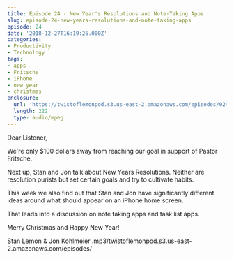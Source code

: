 ```yaml
---
title: Episode 24 - New Year's Resolutions and Note-Taking Apps.
slug: episode-24-new-years-resolutions-and-note-taking-apps
episode: 24
date: '2018-12-27T16:19:26.000Z'
categories:
- Productivity
- Technology
tags:
- apps
- Fritsche
- iPhone
- new year
- christmas
enclosure:
  url: 'https://twistoflemonpod.s3.us-east-2.amazonaws.com/episodes/024-lwatol-20181227.mp3'
  length: 222
  type: audio/mpeg
---
```


Dear Listener,

We're only $100 dollars away from reaching our goal in support of Pastor Fritsche.

Next up, Stan and Jon talk about New Years Resolutions. Neither are resolution purists but set certain goals and try to cultivate habits.

This week we also find out that Stan and Jon have significantly different ideas around what should appear on an iPhone home screen.

That leads into a discussion on note taking apps and task list apps.

Merry Christmas and Happy New Year!

Stan Lemon & Jon Kohlmeier
.mp3/twistoflemonpod.s3.us-east-2.amazonaws.com/episodes/
